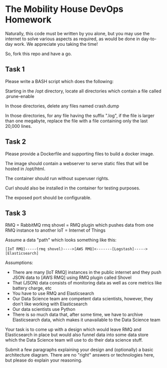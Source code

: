 # The Mobility House DevOps Homework

Naturally, this code must be written by you alone, but you may
use the internet to solve various aspects as required, as would
be done in day-to-day work. We appreciate you taking the time!

So, fork this repo and have a go.

## Task 1

Please write a BASH script which does the following:

Starting in the /opt directory, locate all directories which contain
a file called .prune-enable

In those directories, delete any files named crash.dump

In those directories, for any file having the suffix ".log", if the
file is larger than one megabyte, replace the file with a file containing
only the last 20,000 lines.


## Task 2

Please provide a Dockerfile and supporting files to build a docker image.

The image should contain a webserver to serve static files that will be
hosted in /opt/html.

The container should run without superuser rights.

Curl should also be installed in the container for testing purposes.

The exposed port should be configurable.


## Task 3

RMQ = RabbitMQ
rmq shovel = RMQ plugin which pushes data from one RMQ instance to another
IoT = Internet of Things

Assume a data "path" which looks something like this:

    [IoT RMQ]-----(rmq shovel)---->[AWS RMQ]<-------[Logstash]----->[Elasticsearch]

Assumptions:

- There are many [IoT RMQ] instances in the public internet and they push
  JSON data to [AWS RMQ] using RMQ plugin called Shovel
- That (JSON) data consists of monitoring data as well as core metrics
  like battery charge, etc
- You have to use RMQ and Elasticsearch
- Our Data Science team are competent data scientists, however, they don't
  like working with Elasticsearch
- Our data scientists use Python
- There is so much data that, after some time, we have to archive Elasticsearch data,
  which makes it unavailable to the Data Science team

Your task is to come up with a design which would leave RMQ and Elasticsearch in place
but would also funnel data into some data store which the Data Science team
will use to do their data science stuff.

Submit a few paragraphs explaining your design and (optionally) a basic architecture diagram.
There are no "right" answers or technologies here, but please do explain your reasoning.
